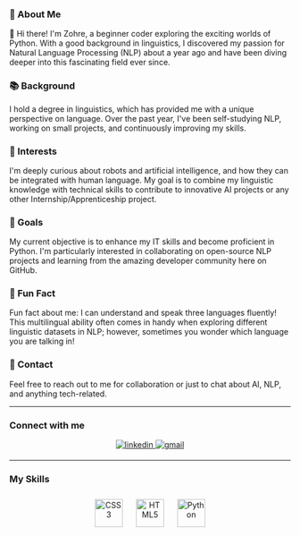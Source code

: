 ### 🌊 About Me

👋 Hi there! I'm Zohre, a beginner coder exploring the exciting worlds of Python. With a good background in linguistics, I discovered my passion for Natural Language Processing (NLP) about a year ago and have been diving deeper into this fascinating field ever since.

### 📚 Background

I hold a degree in linguistics, which has provided me with a unique perspective on language. Over the past year, I've been self-studying NLP, working on small projects, and continuously improving my skills.

### 🤖 Interests

I'm deeply curious about robots and artificial intelligence, and how they can be integrated with human language. My goal is to combine my linguistic knowledge with technical skills to contribute to innovative AI projects or any other Internship/Apprenticeship project.

### 🚀 Goals

My current objective is to enhance my IT skills and become proficient in Python. I'm particularly interested in collaborating on open-source NLP projects and learning from the amazing developer community here on GitHub.

### 🎉 Fun Fact

Fun fact about me: I can understand and speak three languages fluently! This multilingual ability often comes in handy when exploring different linguistic datasets in NLP; however, sometimes you wonder which language you are talking in!

### 📩 Contact

Feel free to reach out to me for collaboration or just to chat about AI, NLP, and anything tech-related.

<hr>

### Connect with me
<div align="center">
<a href="https://www.linkedin.com/in/sajedeh-adelia-fathipour-04087223" target="_blank">
<img src="https://img.shields.io/badge/linkedin-%231E77B5.svg?&style=for-the-badge&logo=linkedin&logoColor=white" alt="linkedin" style="margin-bottom: 5px;" />
</a>  
<a href="mailto:zo.shafiee95@gmail.com">
  <img alt="gmail" src="https://img.shields.io/badge/Gmail-D14836?style=for-the-badge&logo=gmail&logoColor=white" style="margin-bottom: 5px;"/>
</a>
</div>  

<hr>

### My Skills

<div align="center">  
<a href="https://www.w3schools.com/css/" target="_blank"><img style="margin: 10px" src="https://profilinator.rishav.dev/skills-assets/css3-original-wordmark.svg" alt="CSS3" height="50" /></a>  
<a href="https://en.wikipedia.org/wiki/HTML5" target="_blank"><img style="margin: 10px" src="https://profilinator.rishav.dev/skills-assets/html5-original-wordmark.svg" alt="HTML5" height="50" /></a>  
<a href="https://www.python.org/" target="_blank"><img style="margin: 10px" src="https://upload.wikimedia.org/wikipedia/commons/c/c3/Python-logo-notext.svg" alt="Python" height="50" /></a>
</div>
